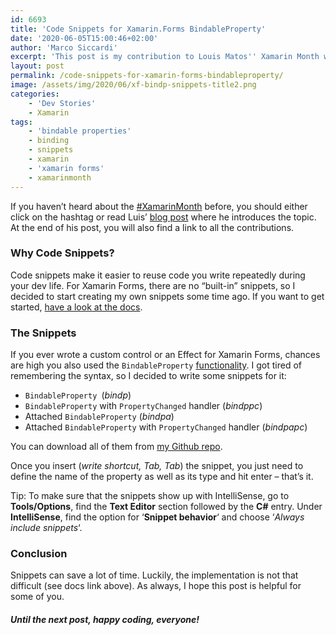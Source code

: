 ```yaml
---
id: 6693
title: 'Code Snippets for Xamarin.Forms BindableProperty'
date: '2020-06-05T15:00:46+02:00'
author: 'Marco Siccardi'
excerpt: 'This post is my contribution to Louis Matos'' Xamarin Month with the topic Code Snippets. '
layout: post
permalink: /code-snippets-for-xamarin-forms-bindableproperty/
image: /assets/img/2020/06/xf-bindp-snippets-title2.png
categories:
    - 'Dev Stories'
    - Xamarin
tags:
    - 'bindable properties'
    - binding
    - snippets
    - xamarin
    - 'xamarin forms'
    - xamarinmonth
---
```


If you haven’t heard about the [\#XamarinMonth](#XamarinMonth) before, you should either click on the hashtag or read Luis’ [blog post](https://luismts.com/code-snippetss-xamarin-month/ "Code Snippets Xamarin Month") where he introduces the topic. At the end of his post, you will also find a link to all the contributions.

### Why Code Snippets?

Code snippets make it easier to reuse code you write repeatedly during your dev life. For Xamarin Forms, there are no “built-in” snippets, so I decided to start creating my own snippets some time ago. If you want to get started, [have a look at the docs](https://docs.microsoft.com/en-us/visualstudio/ide/code-snippets?view=vs-2019).

### The Snippets

If you ever wrote a custom control or an Effect for Xamarin Forms, chances are high you also used the `BindableProperty` [functionality](https://docs.microsoft.com/en-us/xamarin/xamarin-forms/xaml/bindable-properties). I got tired of remembering the syntax, so I decided to write some snippets for it:

- `BindableProperty `(*bindp*)
- `BindableProperty` with `PropertyChanged` handler (*bindppc*)
- Attached `BindableProperty` (*bindpa*)
- Attached `BindableProperty` with `PropertyChanged` handler (*bindpapc*)

You can download all of them from [my Github repo](https://github.com/MSiccDev/XfSnippets/tree/master/BindableProperty).

Once you insert (*write shortcut, Tab, Tab*) the snippet, you just need to define the name of the property as well as its type and hit enter – that’s it.

Tip: To make sure that the snippets show up with IntelliSense, go to **Tools/Options**, find the **Text Editor** section followed by the **C#** entry. Under **IntelliSense**, find the option for ‘**Snippet behavior**‘ and choose ‘*Always include snippets*‘.

### Conclusion

Snippets can save a lot of time. Luckily, the implementation is not that difficult (see docs link above). As always, I hope this post is helpful for some of you.

##### Until the next post, happy coding, everyone!